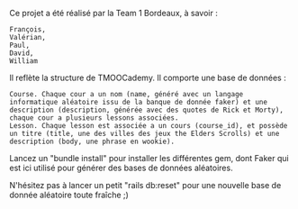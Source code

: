 

Ce projet a été réalisé par la Team 1 Bordeaux, à savoir :

    François,
    Valérian,
    Paul,
    David,
    William

Il reflète la structure de TMOOCademy. Il comporte une base de données :

    Course. Chaque cour a un nom (name, généré avec un langage informatique aléatoire issu de la banque de donnée faker) et une description (description, générée avec des quotes de Rick et Morty), chaque cour a plusieurs lessons associées.
    Lesson. Chaque lesson est associée a un cours (course_id), et possède un titre (title, une des villes des jeux the Elders Scrolls) et une description (body, une phrase en wookie).

Lancez un "bundle install" pour installer les différentes gem, dont Faker qui est ici utilisé pour générer des bases de données aléatoires.

N'hésitez pas à lancer un petit "rails db:reset" pour une nouvelle base de donnée aléatoire toute fraîche ;)
